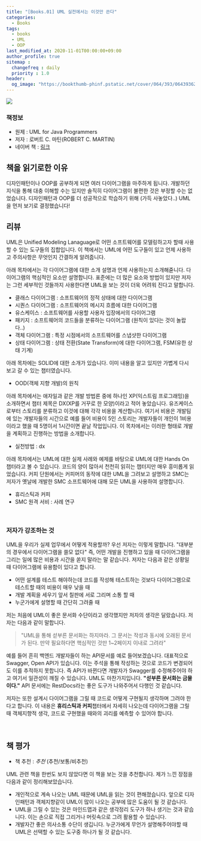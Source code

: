 ```yaml
---
title: "[Books.01] UML 실전에서는 이것만 쓴다"
categories: 
  - Books
tags:
  - books
  - UML
  - OOP
last_modified_at: 2020-11-01T00:00:00+09:00
author_profile: true
sitemap :
  changefreq : daily
  priority : 1.0
header:
  og_image: "https://bookthumb-phinf.pstatic.net/cover/064/393/06439362.jpg?udate=20190203"
---
```


![](https://bookthumb-phinf.pstatic.net/cover/064/393/06439362.jpg?udate=20190203)

### 책정보
- 원제 : UML for Java Programmers
- 저자 :  로버트 C. 마틴(ROBERT C. MARTIN)
- 네이버 책 : [링크](https://book.naver.com/bookdb/book_detail.nhn?bid=6439362)

## 책을 읽기로한 이유
디자인패턴이나 OOP를 공부하게 되면 여러 다이어그램을 마주하게 됩니다. 개발하던 지식을 통해 대충 이해할 수는 있지만 솔직히 다이어그램이 불편한 것은 부정할 수는 없었습니다. 디자인패턴과 OOP를 더 성공적으로 학습하기 위해 (가득 사놓았다..) UML을 먼저 보기로 결정했습니다!

## 리뷰
UML은 Unified Modeling Lanaguage로 어떤 소프트웨어를 모델링하고자 할때 사용할 수 있는 도구들의 집합입니다. 이 책에서는 UML에 어떤 도구들이 있고 언제 사용하고 주의사항은 무엇인지 간결하게 알려줍니다.

아래 목차에서는 각 다이어그램에 대한 소개 설명과 언제 사용하는지 소개해줃니다. 다이어그램의 핵심적인 요소만 설명합니다. 표준에는 더 많은 요소와 방법이 있지만 저자는 그런 세부적인 것들까지 사용한다면 UML을 보는 것이 더욱 어려워 진다고 말합니다.
- 클래스 다이어그램 : 소프트웨어의 정적 상태에 대한 다이어그램
- 시퀀스 다이어그램 : 소프트웨어의 메시지 흐름에 대한 다이어그램
- 유스케이스 : 소프트웨어를 사용할 사용자 입장에서의 다이어그램
- 패키지 : 소프트웨어의 코드들을 분류하는 다이어그램 (원칙이 있다는 것이 놀랍다..)
- 객체 다이어그램 : 특정 시점에서의 소프트웨어를 스냅샷한 다이어그램
- 상태 다이어그램 : 상태 전환(State Transform)에 대한 다이어그램, FSM(유한 상태 기계)

아래 목차에는 SOLID에 대한 소개가 있습니다. 이미 내용을 알고 있지만 가볍게 다시 보고 갈 수 있는 챕터였습니다.
- OOD(객체 지향 개발)의 원칙

아래 목차에서는 애자일과 같은 개발 방법론 중에 하나인 XP(익스트림 프로그래밍)을 소개하면서 챕터 제목은 DX(XP를 거꾸로 한 모양)이라고 적어 놓았습니다. 유즈케이스로부터 스토리를 분류하고 이것에 대해 각각 비용을 계산합니다. 여기서 비용은 개발팀에 있는 개발자들의 시간으로 예를 들어 비용이 5인 스토리는 개발자들이 개인이 1비용이라고 했을 때 5명이서 1시간이면 끝날 작업입니다. 이 목차에서는 이러한 형태로 개발을 계획하고 진행하는 방법을 소개합니다.
- 실천방법 : dx

아래 목차에서는 UML에 대한 실제 사례와 예제를 바탕으로 UML에 대한 Hands On 챕터라고 볼 수 있습니다. 코드의 양이 많아서 천천히 읽히는 챕터지만 매우 흥미롭게 읽었습니다. 커피 단원에서는 커피머의 동작에 대한 UML을 그려보고 설명하고 SMC는 저자가 옛날에 개발한 SMC 소프트웨어에 대해 모든 UML을 사용하여 설명합니다.
- 휴리스틱과 커피
- SMC 원격 서비 : 사례 연구

<br>

### 저자가 강조하는 것
UML을 우리가 실제 업무에서 어떻게 적용할까? 우선 저자는 이렇게 말합니다. "대부분의 경우에서 다이어그램을 쓸모 없다" 즉, 어떤 개발을 진행하고 있을 때 다이어그램을 그리는 일에 많은 비용과 시간을 쏟지 말라는 말 같습니다. 저자는 다음과 같은 상황일 때 다이어그램에 유용함이 있다고 합니다.
- 어떤 설계를 테스트 해야하는데 코드를 작성해 테스트하는 것보다 다이어그램으로 테스트할 때의 비용이 매우  낮을 때
- 개발 계획을 세우기 앞서 칠판에 서로 그리며 소통 할 때
- 누군가에게 설명할 때 간단히 그려줄 때

저는 처음에 UML이 좋은 문서화 수단이라고 생각했지만 저자의 생각은 달랐습니다. 저자는 다음과 같이 말합니다.

> "UML을 통해 섣부른 문서화는 하지마라. 그 문서는 작성과 동시에 오래된 문서가 된다. 만약 필요하다면 핵심적인 것만 1~2페이지 이내로 그려라"

예를 들어 흔히 백엔드 개발자들이 하는 API문서를 예로 들어보겠습니다. 대표적으로 Swagger, Open API가 있습니다. 이는 주석을 통해 작성하는 것으로 코드가 변경되어도 이를 추적하지 못합니다. 즉 API가 바뀐다면 개발자가 Swagger를 수정해주어야 하고 여기서 일관성이 깨질 수 있습니다. UML도 마찬가지입니다. **"섣부른 문서화는 금물이다."** API 문서에는 RestDocs라는 좋은 도구가 나와주어서 다행인 것 같습니다.

저자는 또한 설계시 다이어그램을 그릴 때 코드로 어떻게 구현될지 생각하며 그려야 한다고 합니다. 이 내용은 **휴리스틱과 커피**챕터에서 자세히 나오는데 다이어그램을 그릴 때 객체지향적 생각, 코드로 구현했을 때와의 괴리를 예측할 수 있어야 합니다.

<br>

## 책 평가
- 책 추천 : *추천* (추천/보통/비추천)

UML 관련 책을 한번도 보지 않았다면 이 책을 보는 것을 추천합니다. 제가 느낀 장점을 다음과 같이 정리해보았습니다.

- 개인적으로 계속 나오는 UML 때문에 UML을 읽는 것이 편해졌습니다. 앞으로 디자인패턴과 객체지향같이 UML이 많이 나오는 공부에 많은 도움이 될 것 같습니다.
- UML을 그릴 수 있는 것은 마인드맵과 같은 생각정리 도구가 하나 생기는 것과 같습니다. 이는 손으로 직접 그리거나 머릿속으로 그려 활용할 수 있습니다.
- 개발자간 좋은 의사소통 수단이 생깁니다. 누군가에게 무언가 설명해주어야할 때 UML은 선택할 수 있는 도구중 하나가 될 것 같습니다.
